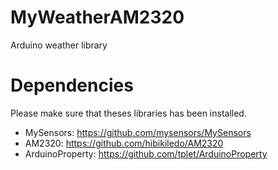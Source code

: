 # MyWeatherAM2320
Arduino weather library

# Dependencies

Please make sure that theses libraries has been installed.

* MySensors: https://github.com/mysensors/MySensors
* AM2320: https://github.com/hibikiledo/AM2320
* ArduinoProperty: https://github.com/tplet/ArduinoProperty